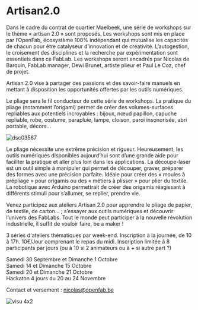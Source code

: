 # Artisan2.0

Dans le cadre du contrat de quartier Maelbeek, une série de workshops sur le thème « artisan 2.0 » sont proposés. Les workshops sont mis en place par l’OpenFab, écosystème 100% indépendant qui mutualise les capacités de chacun pour être catalyseur d’innovation et de créativité. L’autogestion, le croisement des disciplines et la recherche par expérimentation sont essentiels dans ce FabLab. Les workshops seront encadrés par Nicolas de Barquin, FabLab manager, Dewi Brunet, artiste plieur et Paul Le Coz, chef de projet.

Artisan 2.0 vise à partager des passions et des savoir-faire manuels en mettant à disposition les opportunités offertes par les outils numériques.

Le pliage sera le fil conducteur de cette série de workshops. La pratique du pliage (notamment l’origami) permet de créer des volumes-surfaces repliables aux potentiels incroyables : bijoux, nœud papillon, capuche repliable, robe, costume, parapluie, lampe, cloison, paroi insonorisée, abri portable, décors…
 
![dsc03567](https://user-images.githubusercontent.com/25649502/30801240-f11c9080-a1e2-11e7-9430-613e42f5c9fe.JPG)

Le pliage nécessite une extrême précision et rigueur. Heureusement, les outils numériques disponibles aujourd’hui sont d’une grande aide pour faciliter la pratique et aller plus loin dans les applications. La découpe-laser est un outil simple à manipuler qui permet de découper, graver, préparer des formes avec une précision parfaite. Idéale pour créer des « moules à prépliage » pour origamis ou des « métiers à plisser » pour plier du textile. La robotique avec Arduino permettrait de créer des origamis réagissant à différents stimuli pour s’allumer, se replier, prendre vie.

Venez participez aux ateliers Artisan 2.0 pour apprendre le pliage de papier, de textile, de carton… ; s’essayer aux outils numériques et découvrir l’univers des FabLabs. Tout le monde peut participer à la nouvelle révolution industrielle, il suffit de vouloir faire, be a maker !

3 séries d'ateliers thématiques par week-end.
Inscription à la journée, de 10 à 17h.
10€/Jour comprenant le repas du midi.
Inscription limitée à 8 participants par jours (ou à 10 si 2 animateurs ou à + si autre part ?)

Samedi 30 Septembre et Dimanche 1 Octobre  
Samedi 14 et Dimanche 15 Octobre  
Samedi 20 et Dimanche 21 Octobre  
Hackaton 4 jours du 20 au 24 Novembre  

Contact et versement : nicolas@openfab.be

![visu 4x2](https://user-images.githubusercontent.com/25649502/30801143-941571ae-a1e2-11e7-818c-b52a8f07cc02.jpg)

